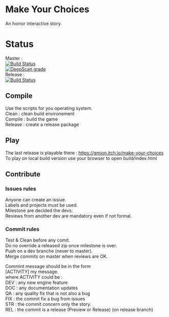 # Make Your Choices
An horror interactive story.

# Status
Master :  
[![Build Status](https://travis-ci.com/miong/MakeYourChoices.svg?branch=master)](https://travis-ci.com/miong/MakeYourChoices)  
[![DeepScan grade](https://deepscan.io/api/teams/8790/projects/11002/branches/159303/badge/grade.svg)](https://deepscan.io/dashboard#view=project&tid=8790&pid=11002&bid=159303)  
Release :  
[![Build Status](https://travis-ci.com/miong/MakeYourChoices.svg?branch=release)](https://travis-ci.com/miong/MakeYourChoices)  

## Compile
Use the scripts for you operating system.  
Clean : clean build environement  
Compile : build the game  
Release : create a release package  

## Play
The last release is playable there : https://gmion.itch.io/make-your-choices  
To play on local build version use your browser to open build/index.html  

## Contribute

### Issues rules
Anyone can create an issiue.  
Labels and projects must be used.  
Milestone are decided the devs.  
Reviews from another dev are mandatory even if not formal.  

### Commit rules
Test & Clean before any comit.  
Do no override a released zip once milestone is over.  
Push on a dev branche (never to master).  
Merge commits on master when reviews are OK.  

Commint message should be in the form  
\[ACTIVITY] my message.  
where ACTIVITY could be :  
DEV : any new engine feature  
DOC : any documentation updates  
QA  : any quality fix that is not also a bug  
FIX : the commit fix a bug from issues  
STR : the commit concern only the story.  
REL : the commit is a release (Preview or Release) (on release branch)
